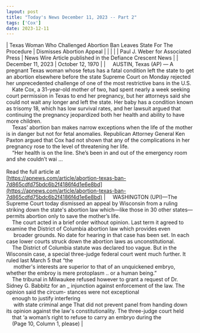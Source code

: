 ```yaml
---
layout: post
title: "Today's News December 11, 2023 -- Part 2"
tags: ['Cox']
date: 2023-12-11
---
```


| Texas Woman Who Challenged Abortion Ban Leaves State For The Procedure | Dismisses Abortion Appeal  |
|  |  |
| Paul J. Weber for Associated Press | News Wire Article published in the Defiance Crescent News |
| December 11, 2023 | October 12, 1970 |
| &nbsp;&nbsp;&nbsp;&nbsp;AUSTIN, Texas (AP) — A pregnant Texas woman whose fetus has a fatal condition left the state to get an abortion elsewhere before the state Supreme Court on Monday rejected her unprecedented challenge of one of the most restrictive bans in the U.S.<br>&nbsp;&nbsp;&nbsp;&nbsp;Kate Cox, a 31-year-old mother of two, had spent nearly a week seeking court permission in Texas to end her pregnancy, but her attorneys said she could not wait any longer and left the state. Her baby has a condition known as trisomy 18, which has low survival rates, and her lawsuit argued that continuing the pregnancy jeopardized both her health and ability to have more children.<br>&nbsp;&nbsp;&nbsp;&nbsp;Texas’ abortion ban makes narrow exceptions when the life of the mother is in danger but not for fetal anomalies. Republican Attorney General Ken Paxton argued that Cox had not shown that any of the complications in her pregnancy rose to the level of threatening her life.<br>&nbsp;&nbsp;&nbsp;&nbsp;“Her health is on the line. She’s been in and out of the emergency room and she couldn’t wai ...<br><br>Read the full article at<br>[https://apnews.com/article/abortion-texas-ban-7d865cdfd75bdc6b2f4186f4d1e6e8bd](https://apnews.com/article/abortion-texas-ban-7d865cdfd75bdc6b2f4186f4d1e6e8bd) | &nbsp;&nbsp;&nbsp;&nbsp;WASHINGTON (UPI)—The Supreme Court today dismissed an appeal by Wisconsin from a ruling striking down the state's abortion law which—like those in 30 other states—permits abortion only to save the mother’s life.<br>&nbsp;&nbsp;&nbsp;&nbsp;The court acted in a brief order without opinion. Last term it agreed to examine the District of Columbia abortion law which provides even<br>&nbsp;&nbsp;&nbsp;&nbsp; broader grounds. No date for hearing in that case has been set. In each case lower courts struck down the abortion laws as unconstitutional.<br>&nbsp;&nbsp;&nbsp;&nbsp;The District of Columbia statute was declared too vague. But in the Wisconsin case, a special three-judge federal court went much further. It ruled last March 5 that “the<br>&nbsp;&nbsp;&nbsp;&nbsp; mother's interests are superior to that of an unquickened embryo, whether the embroy is mere protoplasm .. or a human being.”<br>&nbsp;&nbsp;&nbsp;&nbsp;The tribunal in Milwaukee refused however to grant a request of Dr. Sidney G. Babbitz for an _ injunction against enforcement of the law. The opinion said the circum- stances were not exceptional<br>&nbsp;&nbsp;&nbsp;&nbsp;enough to justify interfering<br>&nbsp;&nbsp;&nbsp;&nbsp; with state criminal ange That did not prevent panel from handing down its opinion against the law's constitutionality. The three-judge court held<br>&nbsp;&nbsp;&nbsp;&nbsp;that ‘a woman’s right to refuse to carry an embryo during the<br>&nbsp;&nbsp;&nbsp;&nbsp;(Page 10, Column 1, please)  |